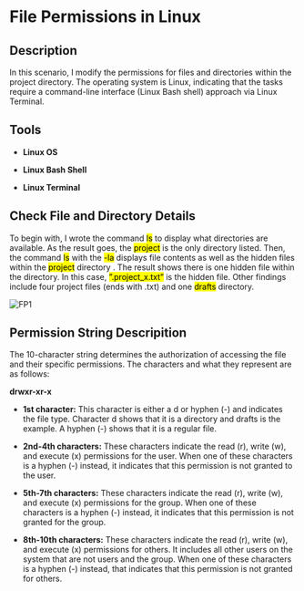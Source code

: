 # File Permissions in Linux
<h2>Description</h2>

In this scenario, I modify the permissions for files and
directories within the project directory. The operating system is Linux, indicating that the
tasks require a command-line interface (Linux Bash shell) approach via Linux Terminal.
</b>

<h2>Tools</h2>

- <b>Linux OS</b> 

- <b>Linux Bash Shell</b> 

- <b>Linux Terminal</b> 
</b>

## Check File and Directory Details

To begin with, I wrote the command <mark>ls</mark> to display what directories are available. As the result
goes, the <mark>project</mark> is the only directory listed. Then, the command <mark>ls</mark> with the <mark>-la</mark> displays
file contents as well as the hidden files within the <mark>project</mark> directory . The result shows
there is one hidden file within the directory. In this case, <mark>”.project_x.txt”</mark> is the hidden
file. Other findings include four project files (ends with .txt) and one <mark>drafts</mark> directory.

![FP1](https://github.com/user-attachments/assets/75e71453-f18d-4827-8766-1d69340c109a)

## Permission String Descripition

The 10-character string determines the authorization of accessing the file and their specific
permissions. The characters and what they represent are as follows:

<b>drwxr-xr-x</b> 

- <b>1st character:</b> This character is either a d or hyphen (-) and indicates the file type.
Character d shows that it is a directory and drafts is the example. A hyphen (-) shows
that it is a regular file.

- <b>2nd-4th characters:</b> These characters indicate the read (r), write (w), and execute (x)
permissions for the user. When one of these characters is a hyphen (-) instead, it
indicates that this permission is not granted to the user.

- <b>5th-7th characters:</b> These characters indicate the read (r), write (w), and execute (x)
permissions for the group. When one of these characters is a hyphen (-) instead, it
indicates that this permission is not granted for the group.

- <b>8th-10th characters:</b> These characters indicate the read (r), write (w), and execute (x)
permissions for others. It includes all other users on the system that are not users and
the group. When one of these characters is a hyphen (-) instead, that indicates that
this permission is not granted for others.
